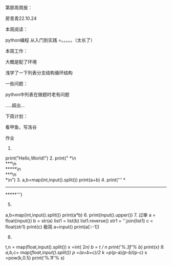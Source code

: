 第那周周报：

房青青22.10.24

本周阅读：

python编程 从入门到实践 =。。。。。（太长了）

本周工作：

大概是配了环境

浅学了一下列表分支结构循环结构

一些问题：

python中列表在做题时老有问题

.....超出...

下周计划：

看甲鱼，写洛谷

作业

1.
print("Hello,World!")
2.
print("  *\n\
 ***\n\
*****\n\
 ***\n\
  *\n")
3.
a,b=map(int,input().split())
print(a+b)
4.
print('''  *
***
*****''')

5.
a,b=map(int,input().split())
print(a*b)
6.
print(input().upper())
7.
过审
a = float(input())
b = str(a)
list1 = list(b)
list1.reverse()
str1 = ''.join(list1)
c = float(str1)
print(c)
极简
a=input()
print(a[::-1])

8.
t,n = map(float,input().split())
x =int( 2*n)
b = t / n
print('%.3f'% b)
print(x) 
9.
a,b,c= map(float,input().split())
p =(a+b+c)/2
k =p*(p-a)*(p-b)*(p-c)
s =pow(k,0.5)
print('%.1f'% s)